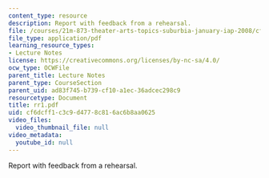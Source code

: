 ```yaml
---
content_type: resource
description: Report with feedback from a rehearsal.
file: /courses/21m-873-theater-arts-topics-suburbia-january-iap-2008/cf6dcff1c3c9d4778c816ac6b8aa0625_rr1.pdf
file_type: application/pdf
learning_resource_types:
- Lecture Notes
license: https://creativecommons.org/licenses/by-nc-sa/4.0/
ocw_type: OCWFile
parent_title: Lecture Notes
parent_type: CourseSection
parent_uid: ad83f745-b739-cf10-a1ec-36adcec298c9
resourcetype: Document
title: rr1.pdf
uid: cf6dcff1-c3c9-d477-8c81-6ac6b8aa0625
video_files:
  video_thumbnail_file: null
video_metadata:
  youtube_id: null
---
```

Report with feedback from a rehearsal.
